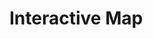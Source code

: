 
<script src="p5/p5.min.js"></script>
<script src="interactive_map.js"></script>

# Interactive Map

<center>
<main></main>
</center>



